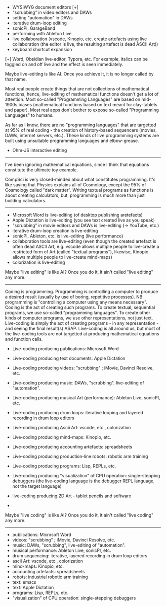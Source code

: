 - WYSIWYG document editors [+]
- "scrubbing" in video editors and DAWs
- setting "automation" in DAWs
- iterative drum-loop editing
- sonicPI, GarageBand
- performing with Ableton Live
- live collaboration (vscode, Kinopio, etc. create artefacts using live collaboration (the editor is live, the resulting artefact is dead ASCII Art))
- keyboard shortcut expansion


[+]  Word, Obsidian live-editor, Typora, etc. For example, italics can be toggled on and off live and the effect is seen immediately. 

Maybe live-editing is like AI.  Once you achieve it, it is no longer called by that name.

Most real people create things that are not collections of mathematical functions, hence, live-editing of mathematical functions doesn't get a lot of attention.  Most so-called "Programming Languages" are based on mid-1900s biases (mathematical functions based on text meant for clay-tablets and paper).  Most real apps don't bother to expose so-called "Programming Languages" to humans.

As far as I know, there are no "programming languages" that are targetted at 95% of real coding - the creation of history-based sequencers (movies, DAWs, internet servers, etc.).  These kinds of live programming systems are built using unsuitable programming languages and elbow-grease.

- Ohm-JS interactive editing

---

I've been ignoring mathematical equations, since I think that equations constitute the ultimate toy example.

CompSci is very closed-minded about what constitutes programming.  It's like saying that Physics explains all of Cosmology, except the 95% of Cosmology called "dark matter".  Writing textual programs as functions is about creating calculators, but, programming is much more than just building calculators.

---
- Microsoft Word is live-editing (of desktop publishing aretefacts)
- Apple Dictation is live-editing (you see text created live as you speak)
- "scrubbing" in movie editors and DAWs is live-editing (-> YouTube, etc.)
- iterative drum-loop creation is live-editing
- sonicPI, Ableton, etc. is live-editing (live performance)
- collaboration tools are live-editing (even though the created artefact is often dead ASCII Art, e.g. vscode allows multiple people to live-create a restricted form of Art (called "textual programs"), likewise, Kinopio allows multiple people to live-create mind-maps)
- colorization is live-editing

Maybe "live editing" is like AI?  Once you do it, it ain't called "live editing" any more.

---

Coding is programming.  Programming is controlling a computer to produce a desired result (usually by use of boring, repetitive processes).  NB programming is "controlling a computer using any means necessary".  Coding is the act of creating such programs.  To create textual, sequential programs, we use so-called "programming languages".  To create other kinds of computer programs, we use other representations, not just text.  Live-coding is simply the act of creating programs - in any representation - and seeing the final result(s) ASAP.  Live-coding is all around us, but most of the live-coding tools are not targetted at producing mathematical equations and function calls.

- Live-coding producing publications: Microsoft Word
- Live-coding producing text documents: Apple Dictation
- Live-coding producing videos: "scrubbing" ; iMovie, Davinci Resolve, etc.
- Live-coding producing music: DAWs, "scrubbing", live-editing of "automation".
- Live-coding producing musical Art (performance): Ableton Live, sonicPI, etc.
- Live-coding producing drum loops: iterative looping and layered recording in drum loop editors
- Live-coding producing Ascii Art: vscode, etc., colorization
- Live-coding producing mind-maps: Kinopio, etc.
- Live-coding producing accounting artefacts: spreadsheets
- Live-coding producing production-line robots: robotic arm training
- Live-coding producing programs: Lisp, REPLs, etc.
- Live-coding producing "visualization" of CPU operation: single-stepping debuggers (the live-coding language is the debugger REPL language, not the target language)

- live-coding producing 2D Art - tablet pencils and software
- 
Maybe "live coding" is like AI?  Once you do it, it ain't called "live coding" any more.

---

- publications: Microsoft Word
- videos: "scrubbing" ; iMovie, Davinci Resolve, etc.
- music: DAWs, "scrubbing", live-editing of "automation".
- musical performance: Ableton Live, sonicPI, etc.
- drum sequencing: iterative, layered recording in drum loop editors
- ascii Art: vscode, etc., colorization
- mind-maps: Kinopio, etc.
- accounting artefacts: spreadsheets
- robots: industrial robotic arm training
- text: emacs
- text: Apple Dictation
- programs: Lisp, REPLs, etc.
- "visualization" of CPU operation: single-stepping debuggers

